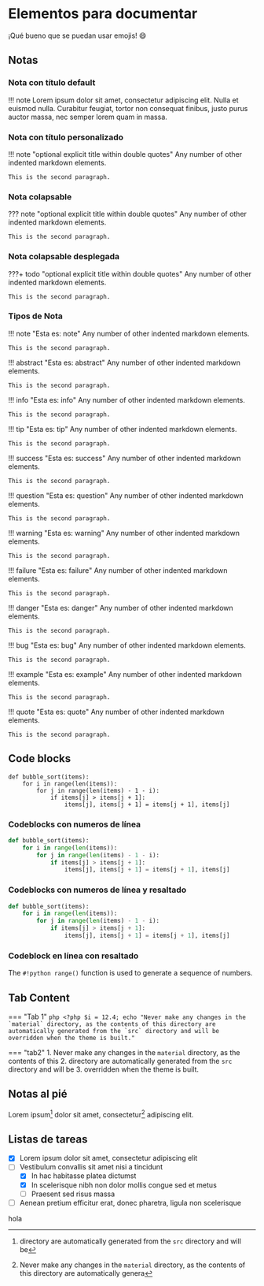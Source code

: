 # Elementos para documentar

¡Qué bueno que se puedan usar emojis! :smile:

## Notas

### Nota con título default

!!! note
    Lorem ipsum dolor sit amet, consectetur adipiscing elit. Nulla et euismod
    nulla. Curabitur feugiat, tortor non consequat finibus, justo purus auctor
    massa, nec semper lorem quam in massa.

### Nota con título personalizado

!!! note "optional explicit title within double quotes"
    Any number of other indented markdown elements.

    This is the second paragraph.

### Nota colapsable

??? note "optional explicit title within double quotes"
    Any number of other indented markdown elements.

    This is the second paragraph.

### Nota colapsable desplegada

???+ todo "optional explicit title within double quotes"
    Any number of other indented markdown elements.

    This is the second paragraph.

### Tipos de Nota

!!! note "Esta es: note"
    Any number of other indented markdown elements.

    This is the second paragraph.

!!! abstract "Esta es: abstract"
    Any number of other indented markdown elements.

    This is the second paragraph.

!!! info "Esta es: info"
    Any number of other indented markdown elements.

    This is the second paragraph.

!!! tip "Esta es: tip"
    Any number of other indented markdown elements.

    This is the second paragraph.

!!! success "Esta es: success"
    Any number of other indented markdown elements.

    This is the second paragraph.

!!! question "Esta es: question"
    Any number of other indented markdown elements.

    This is the second paragraph.

!!! warning "Esta es: warning"
    Any number of other indented markdown elements.

    This is the second paragraph.

!!! failure "Esta es: failure"
    Any number of other indented markdown elements.

    This is the second paragraph.

!!! danger "Esta es: danger"
    Any number of other indented markdown elements.

    This is the second paragraph.

!!! bug "Esta es: bug"
    Any number of other indented markdown elements.

    This is the second paragraph.

!!! example "Esta es: example"
    Any number of other indented markdown elements.

    This is the second paragraph.

!!! quote "Esta es: quote"
    Any number of other indented markdown elements.

    This is the second paragraph.



## Code blocks

```
def bubble_sort(items):
    for i in range(len(items)):
        for j in range(len(items) - 1 - i):
            if items[j] > items[j + 1]:
                items[j], items[j + 1] = items[j + 1], items[j]
```

### Codeblocks con numeros de línea

``` python linenums="1"
def bubble_sort(items):
    for i in range(len(items)):
        for j in range(len(items) - 1 - i):
            if items[j] > items[j + 1]:
                items[j], items[j + 1] = items[j + 1], items[j]
```

### Codeblocks con numeros de línea y resaltado

``` python linenums="1" hl_lines="2"
def bubble_sort(items):
    for i in range(len(items)):
        for j in range(len(items) - 1 - i):
            if items[j] > items[j + 1]:
                items[j], items[j + 1] = items[j + 1], items[j]
```
### Codeblock en línea con resaltado

The `#!python range()` function is used to generate a sequence of numbers.

## Tab Content

=== "Tab 1"
    ``` php
    <?php
    $i = 12.4;
    echo "Never make any changes in the `material` directory, as the contents of this
    directory are automatically generated from the `src` directory and will be
    overridden when the theme is built."
    ```

=== "tab2"
    1. Never make any changes in the `material` directory, as the contents of this
    2. directory are automatically generated from the `src` directory and will be
    3. overridden when the theme is built.

## Notas al pié

Lorem ipsum[^1] dolor sit amet, consectetur[^2] adipiscing elit.

[^1]: directory are automatically generated from the `src` directory and will be
[^2]: Never make any changes in the `material` directory, as the contents of this
    directory are automatically genera

## Listas de tareas

* [x] Lorem ipsum dolor sit amet, consectetur adipiscing elit
* [ ] Vestibulum convallis sit amet nisi a tincidunt
    * [x] In hac habitasse platea dictumst
    * [x] In scelerisque nibh non dolor mollis congue sed et metus
    * [ ] Praesent sed risus massa
* [ ] Aenean pretium efficitur erat, donec pharetra, ligula non scelerisque

hola